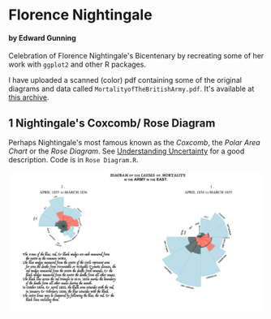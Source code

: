 # Florence Nightingale
#### by Edward Gunning

Celebration of Florence Nightingale's Bicentenary by recreating some of her work with `ggplot2` and other R packages.

I have uploaded a scanned (color) pdf containing some of the original diagrams and data called  `MortalityofTheBritishArmy.pdf`. It's available at [this archive](https://archive.org/details/mortalityofbriti00lond/page/n41/mode/2up).


## 1 Nightingale's Coxcomb/ Rose Diagram
Perhaps Nightingale's most famous known as the _Coxcomb_, the _Polar Area Chart_ or the _Rose Diagram_. See [Understanding Uncertainty](https://understandinguncertainty.org/node/214) for a good description. Code is in `Rose Diagram.R`.

![](causesofmortality.png)

